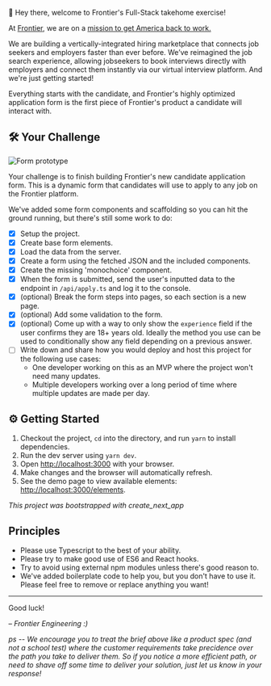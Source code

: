 👋 Hey there, welcome to Frontier's Full-Stack takehome exercise!

At [Frontier](https://frontier-jobs.com), we are on a [mission to get America back to work.](https://www.nfx.com/post/3-reasons-why-nfx-invested-in-frontier)

We are building a vertically-integrated hiring marketplace that connects job seekers and employers faster than ever before. We’ve reimagined the job search experience, allowing jobseekers to book interviews directly with employers and connect them instantly via our virtual interview platform. And we're just getting started!

Everything starts with the candidate, and Frontier's highly optimized application form is the first piece of Frontier's product a candidate will interact with.

## 🛠 Your Challenge
![Form prototype](https://cdn.frontier.jobs/frontier-exercise-proto.png)

Your challenge is to finish building Frontier's new candidate application form. This is a dynamic form that candidates will use to apply to any job on the Frontier platform.

We've added some form components and scaffolding so you can hit the ground running, but there's still some work to do:

- [x] Setup the project.
- [x] Create base form elements.
- [x] Load the data from the server.
- [x] Create a form using the fetched JSON and the included components.
- [x] Create the missing 'monochoice' component.
- [x] When the form is submitted, send the user's inputted data to the endpoint in `/api/apply.ts` and log it to the console.
- [x] (optional) Break the form steps into pages, so each section is a new page.
- [x] (optional) Add some validation to the form.
- [x] (optional) Come up with a way to only show the `experience` field if the user confirms they are 18+ years old. Ideally the method you use can be used to conditionally show any field depending on a previous answer.
- [ ] Write down and share how you would deploy and host this project for the following use cases:
  - One developer working on this as an MVP where the project won't need many updates.
  - Multiple developers working over a long period of time where multiple updates are made per day.


## ⚙️ Getting Started
1. Checkout the project, `cd` into the directory, and run `yarn` to install dependencies.
2. Run the dev server using `yarn dev`.
3. Open [http://localhost:3000](http://localhost:3000) with your browser.
4. Make changes and the browser will automatically refresh.
5. See the demo page to view available elements: [http://localhost:3000/elements](http://localhost:3000/elements).


*This project was bootstrapped with create_next_app*

## Principles
- Please use Typescript to the best of your ability.
- Please try to make good use of ES6 and React hooks.
- Try to avoid using external npm modules unless there's good reason to.
- We've added boilerplate code to help you, but you don't have to use it. Please feel free to remove or replace anything you want!

---

Good luck!

_– Frontier Engineering :)_

_ps -- We encourage you to treat the brief above like a product spec (and not a school test) where the customer requirements take precidence over the path you take to deliver them. So if you notice a more efficient path, or need to shave off some time to deliver your solution, just let us know in your response!_